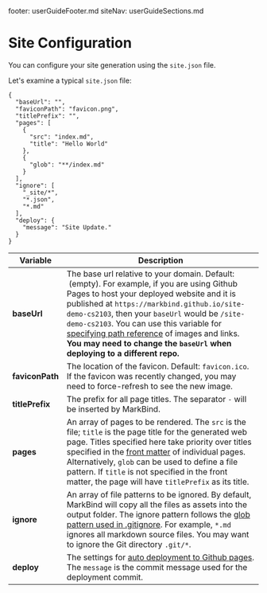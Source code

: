 <frontmatter>
  footer: userGuideFooter.md
  siteNav: userGuideSections.md
</frontmatter>

<include src="../common/header.md" />

<div class="website-content">

# Site Configuration

You can configure your site generation using the `site.json` file.

Let's examine a typical `site.json` file:

<div id="siteConfig">

```
{
  "baseUrl": "",
  "faviconPath": "favicon.png",
  "titlePrefix": "",
  "pages": [
    {
      "src": "index.md",
      "title": "Hello World"
    },
    {
      "glob": "**/index.md"
    }
  ],
  "ignore": [
    "_site/*",
    "*.json",
    "*.md"
  ],
  "deploy": {
    "message": "Site Update."
  }
}
```

| Variable | Description |
|----------|--------------------------------------------------------------------------------------------------------------------------------------------------------------------------------------------------------------------------------------|
| **baseUrl** | The base url relative to your domain. Default: <code></code>&nbsp;(empty). For example, if you are using Github Pages to host your deployed website and it is published at `https://markbind.github.io/site-demo-cs2103`, then your `baseUrl` would be `/site-demo-cs2103`. You can use this variable for [specifying path reference](contentAuthoring.html#specifying-path-reference) of images and links. **You may need to change the `baseUrl` when deploying to a different repo.** |
| **faviconPath** | The location of the favicon. Default: `favicon.ico`. If the favicon was recently changed, you may need to force-refresh to see the new image. |
| **titlePrefix** | The prefix for all page titles. The separator <code>-</code> will be inserted by MarkBind. |
| **pages** | An array of pages to be rendered. The `src` is the file; `title` is the page title for the generated web page. Titles specified here take priority over titles specified in the [front matter](contentAuthoring.html#front-matter) of individual pages. Alternatively, `glob` can be used to define a file pattern. If `title` is not specified in the front matter, the page will have `titlePrefix` as its title. |
| **ignore** | An array of file patterns to be ignored. By default, MarkBind will copy all the files as assets into the output folder. The ignore pattern follows the [glob pattern used in .gitignore](https://git-scm.com/docs/gitignore#_pattern_format). For example, `*.md` ignores all markdown source files. You may want to ignore the Git directory `.git/*`. |
| **deploy** | The settings for [auto deployment to Github pages](ghpagesDeployment.html). The `message` is the commit message used for the deployment commit. |
</div>

</div>
